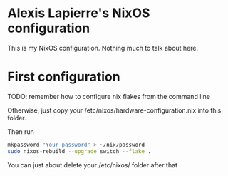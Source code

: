 # Alexis Lapierre's NixOS configuration

This is my NixOS configuration.
Nothing much to talk about here.

# First configuration

TODO: remember how to configure nix flakes from the command line

Otherwise, just copy your /etc/nixos/hardware-configuration.nix into this folder.

Then run
```bash
mkpassword "Your password" > ~/nix/password
sudo nixos-rebuild --upgrade switch --flake .
```

You can just about delete your /etc/nixos/ folder after that
